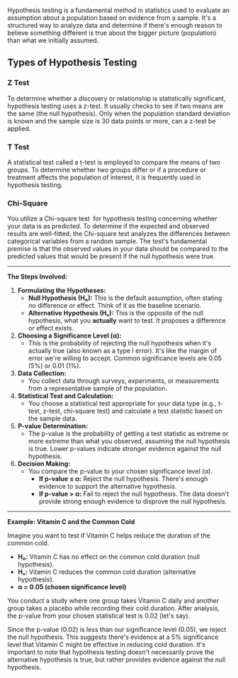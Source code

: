 Hypothesis testing is a fundamental method in statistics used to evaluate an assumption about a population based on evidence from a sample. It's a structured way to analyze data and determine if there's enough reason to believe something different is true about the bigger picture (population) than what we initially assumed.
## Types of Hypothesis Testing
### Z Test
To determine whether a discovery or relationship is statistically significant, hypothesis testing uses a z-test. It usually checks to see if two means are the same (the null hypothesis). Only when the population standard deviation is known and the sample size is 30 data points or more, can a z-test be applied.
### T Test
A statistical test called a t-test is employed to compare the means of two groups. To determine whether two groups differ or if a procedure or treatment affects the population of interest, it is frequently used in hypothesis testing.
### Chi-Square 
You utilize a Chi-square test  for hypothesis testing concerning whether your data is as predicted. To determine if the expected and observed results are well-fitted, the Chi-square test analyzes the differences between categorical variables from a random sample. The test's fundamental premise is that the observed values in your data should be compared to the predicted values that would be present if the null hypothesis were true.

---

**The Steps Involved:**
1. **Formulating the Hypotheses:**
    - **Null Hypothesis (H₀):** This is the default assumption, often stating no difference or effect. Think of it as the baseline scenario.
    - **Alternative Hypothesis (Hₐ):** This is the opposite of the null hypothesis, what you **actually** want to test. It proposes a difference or effect exists.
2. **Choosing a Significance Level (α):**
    - This is the probability of rejecting the null hypothesis when it's actually true (also known as a type I error). It's like the margin of error we're willing to accept. Common significance levels are 0.05 (5%) or 0.01 (1%).
3. **Data Collection:**
    - You collect data through surveys, experiments, or measurements from a representative sample of the population.
4. **Statistical Test and Calculation:**
    - You choose a statistical test appropriate for your data type (e.g., t-test, z-test, chi-square test) and calculate a test statistic based on the sample data.
5. **P-value Determination:**
    - The p-value is the probability of getting a test statistic as extreme or more extreme than what you observed, assuming the null hypothesis is true. Lower p-values indicate stronger evidence against the null hypothesis.
6. **Decision Making:**
    - You compare the p-value to your chosen significance level (α).
        - **If p-value ≤ α:** Reject the null hypothesis. There's enough evidence to support the alternative hypothesis.
        - **If p-value > α:** Fail to reject the null hypothesis. The data doesn't provide strong enough evidence to disprove the null hypothesis.

---
**Example: Vitamin C and the Common Cold**

Imagine you want to test if Vitamin C helps reduce the duration of the common cold.
- **H₀:** Vitamin C has no effect on the common cold duration (null hypothesis).
- **Hₐ:** Vitamin C reduces the common cold duration (alternative hypothesis).
- **α = 0.05 (chosen significance level)**

You conduct a study where one group takes Vitamin C daily and another group takes a placebo while recording their cold duration. After analysis, the p-value from your chosen statistical test is 0.02 (let's say).

Since the p-value (0.02) is less than our significance level (0.05), we reject the null hypothesis. This suggests there's evidence at a 5% significance level that Vitamin C might be effective in reducing cold duration. It's important to note that hypothesis testing doesn't necessarily prove the alternative hypothesis is true, but rather provides evidence against the null hypothesis.
